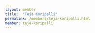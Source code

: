 ```yaml
---
layout: member
title:  "Teja Koripalli"
permalink: /members/teja-koripalli.html
member: teja-koripalli
---
```

